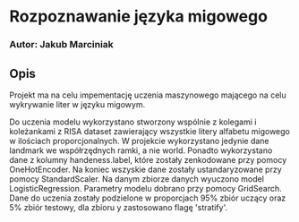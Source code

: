 # Rozpoznawanie języka migowego
### Autor: Jakub Marciniak

## Opis

Projekt ma na celu impementację uczenia maszynowego mającego na celu wykrywanie liter w języku migowym. 


Do uczenia modelu wykorzystano stworzony wspólnie z kolegami i koleżankami z RISA dataset zawierający wszystkie litery alfabetu migowego w ilościach proporcjonalnych.
W projekcie wykorzystano jedynie dane landmark we współrzędnych ramki, a nie world.
Ponadto wykorzystano dane z kolumny handeness.label, które zostały zenkodowane przy pomocy OneHotEncoder.
Na koniec wszyskie dane zostały ustandaryzowane przy pomocy StandardScaler.
Na danym zbiorze danych wyuczono model LogisticRegression. Parametry modelu dobrano przy pomocy GridSearch. Dane do uczenia zostały podzielone w proporcjach 95% zbiór uczący oraz 5% zbiór testowy, dla zbioru y zastosowano flagę 'stratify'. 